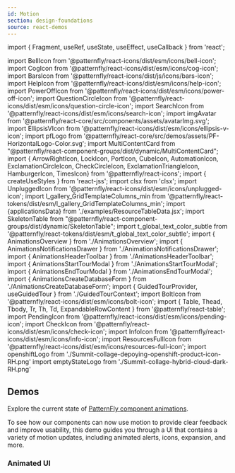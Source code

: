 ```yaml
---
id: Motion
section: design-foundations
source: react-demos
---
```


import { Fragment, useRef, useState, useEffect, useCallback } from 'react';

import BellIcon from '@patternfly/react-icons/dist/esm/icons/bell-icon';
import CogIcon from '@patternfly/react-icons/dist/esm/icons/cog-icon';
import BarsIcon from '@patternfly/react-icons/dist/js/icons/bars-icon';
import HelpIcon from '@patternfly/react-icons/dist/esm/icons/help-icon';
import PowerOffIcon from '@patternfly/react-icons/dist/esm/icons/power-off-icon';
import QuestionCircleIcon from '@patternfly/react-icons/dist/esm/icons/question-circle-icon';
import SearchIcon from '@patternfly/react-icons/dist/esm/icons/search-icon';
import imgAvatar from '@patternfly/react-core/src/components/assets/avatarImg.svg';
import EllipsisVIcon from '@patternfly/react-icons/dist/esm/icons/ellipsis-v-icon';
import pfLogo from '@patternfly/react-core/src/demos/assets/PF-HorizontalLogo-Color.svg';
import MultiContentCard from "@patternfly/react-component-groups/dist/dynamic/MultiContentCard";
import { ArrowRightIcon, LockIcon, PortIcon, CubeIcon, AutomationIcon, ExclamationCircleIcon, CheckCircleIcon, ExclamationTriangleIcon, HamburgerIcon, TimesIcon} from '@patternfly/react-icons';
import { createUseStyles } from 'react-jss';
import clsx from 'clsx';
import UnpluggedIcon from '@patternfly/react-icons/dist/esm/icons/unplugged-icon';
import l_gallery_GridTemplateColumns_min from '@patternfly/react-tokens/dist/esm/l_gallery_GridTemplateColumns_min';
import {applicationsData} from './examples/ResourceTableData.jsx';
import SkeletonTable from "@patternfly/react-component-groups/dist/dynamic/SkeletonTable";
import t_global_text_color_subtle from '@patternfly/react-tokens/dist/esm/t_global_text_color_subtle';
import { AnimationsOverview } from './AnimationsOverview';
import { AnimationsNotificationsDrawer } from './AnimationsNotificationsDrawer';
import { AnimationsHeaderToolbar } from './AnimationsHeaderToolbar';
import { AnimationsStartTourModal } from './AnimationsStartTourModal';
import { AnimationsEndTourModal } from './AnimationsEndTourModal';
import { AnimationsCreateDatabaseForm } from './AnimationsCreateDatabaseForm';
import { GuidedTourProvider, useGuidedTour } from './GuidedTourContext';
import BoltIcon from '@patternfly/react-icons/dist/esm/icons/bolt-icon';
import { Table, Thead, Tbody, Tr, Th, Td, ExpandableRowContent } from '@patternfly/react-table';
import PendingIcon from '@patternfly/react-icons/dist/esm/icons/pending-icon';
import CheckIcon from '@patternfly/react-icons/dist/esm/icons/check-icon';
import InfoIcon from '@patternfly/react-icons/dist/esm/icons/info-icon';
import ResourcesFullIcon from '@patternfly/react-icons/dist/esm/icons/resources-full-icon';
import openshiftLogo from './Summit-collage-depoying-openshift-product-icon-RH.png'
import emptyStateLogo from './Summit-collage-hybrid-cloud-dark-RH.png'



## Demos

Explore the current state of [PatternFly component animations](https://github.com/orgs/patternfly/projects/7/views/66).

To see how our components can now use motion to provide clear feedback and improve usability, this demo guides you through a UI that contains a variety of motion updates, including animated alerts, icons, expansion, and more.

### Animated UI

```js file="./examples/Animations.tsx" isFullscreen
```
